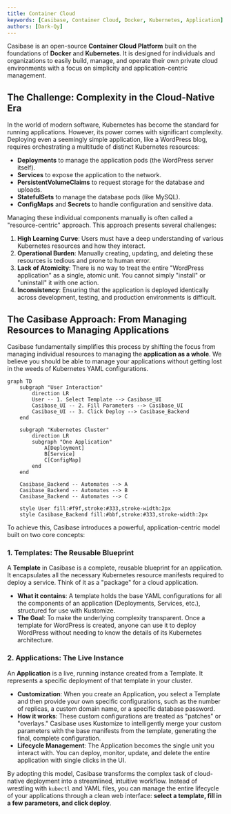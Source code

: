 ```yaml
---
title: Container Cloud
keywords: [Casibase, Container Cloud, Docker, Kubernetes, Application]
authors: [Dark-Qy]
---
```


Casibase is an open-source **Container Cloud Platform** built on the foundations of **Docker** and **Kubernetes**. It is designed for individuals and organizations to easily build, manage, and operate their own private cloud environments with a focus on simplicity and application-centric management.

## The Challenge: Complexity in the Cloud-Native Era

In the world of modern software, Kubernetes has become the standard for running applications. However, its power comes with significant complexity. Deploying even a seemingly simple application, like a WordPress blog, requires orchestrating a multitude of distinct Kubernetes resources:

* **Deployments** to manage the application pods (the WordPress server itself).
* **Services** to expose the application to the network.
* **PersistentVolumeClaims** to request storage for the database and uploads.
* **StatefulSets** to manage the database pods (like MySQL).
* **ConfigMaps** and **Secrets** to handle configuration and sensitive data.

Managing these individual components manually is often called a "resource-centric" approach. This approach presents several challenges:

1. **High Learning Curve**: Users must have a deep understanding of various Kubernetes resources and how they interact.
2. **Operational Burden**: Manually creating, updating, and deleting these resources is tedious and prone to human error.
3. **Lack of Atomicity**: There is no way to treat the entire "WordPress application" as a single, atomic unit. You cannot simply "install" or "uninstall" it with one action.
4. **Inconsistency**: Ensuring that the application is deployed identically across development, testing, and production environments is difficult.

## The Casibase Approach: From Managing Resources to Managing Applications

Casibase fundamentally simplifies this process by shifting the focus from managing individual resources to managing the **application as a whole**. We believe you should be able to manage your applications without getting lost in the weeds of Kubernetes YAML configurations.

```mermaid
graph TD
    subgraph "User Interaction"
        direction LR
        User -- 1. Select Template --> Casibase_UI
        Casibase_UI -- 2. Fill Parameters --> Casibase_UI
        Casibase_UI -- 3. Click Deploy --> Casibase_Backend
    end

    subgraph "Kubernetes Cluster"
        direction LR
        subgraph "One Application"
            A[Deployment]
            B[Service]
            C[ConfigMap]
        end
    end

    Casibase_Backend -- Automates --> A
    Casibase_Backend -- Automates --> B
    Casibase_Backend -- Automates --> C

    style User fill:#f9f,stroke:#333,stroke-width:2px
    style Casibase_Backend fill:#bbf,stroke:#333,stroke-width:2px
```

To achieve this, Casibase introduces a powerful, application-centric model built on two core concepts:

### 1. Templates: The Reusable Blueprint

A **Template** in Casibase is a complete, reusable blueprint for an application. It encapsulates all the necessary Kubernetes resource manifests required to deploy a service. Think of it as a "package" for a cloud application.

* **What it contains**: A template holds the base YAML configurations for all the components of an application (Deployments, Services, etc.), structured for use with Kustomize.
* **The Goal**: To make the underlying complexity transparent. Once a template for WordPress is created, anyone can use it to deploy WordPress without needing to know the details of its Kubernetes architecture.

### 2. Applications: The Live Instance

An **Application** is a live, running instance created from a Template. It represents a specific deployment of that template in your cluster.

* **Customization**: When you create an Application, you select a Template and then provide your own specific configurations, such as the number of replicas, a custom domain name, or a specific database password.
* **How it works**: These custom configurations are treated as "patches" or "overlays." Casibase uses Kustomize to intelligently merge your custom parameters with the base manifests from the template, generating the final, complete configuration.
* **Lifecycle Management**: The Application becomes the single unit you interact with. You can deploy, monitor, update, and delete the entire application with single clicks in the UI.

By adopting this model, Casibase transforms the complex task of cloud-native deployment into a streamlined, intuitive workflow. Instead of wrestling with `kubectl` and YAML files, you can manage the entire lifecycle of your applications through a clean web interface: **select a template, fill in a few parameters, and click deploy**.
